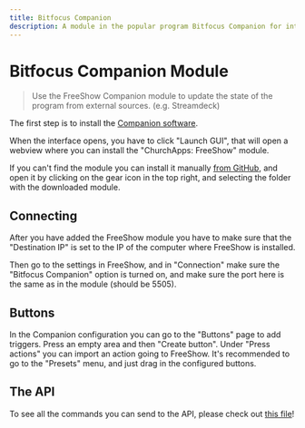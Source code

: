 ```yaml
---
title: Bitfocus Companion
description: A module in the popular program Bitfocus Companion for integration and controlling from external sources.
---
```


# Bitfocus Companion Module

> Use the FreeShow Companion module to update the state of the program from external sources. (e.g. Streamdeck)

The first step is to install the [Companion software](https://bitfocus.io/companion).

When the interface opens, you have to click "Launch GUI", that will open a webview where you can install the "ChurchApps: FreeShow" module.

If you can't find the module you can install it manually [from GitHub](https://github.com/bitfocus/companion-module-churchapps-freeshow), and open it by clicking on the gear icon in the top right, and selecting the folder with the downloaded module.

## Connecting

After you have added the FreeShow module you have to make sure that the "Destination IP" is set to the IP of the computer where FreeShow is installed.

Then go to the settings in FreeShow, and in "Connection" make sure the "Bitfocus Companion" option is turned on, and make sure the port here is the same as in the module (should be 5505).

## Buttons

In the Companion configuration you can go to the "Buttons" page to add triggers. Press an empty area and then "Create button". Under "Press actions" you can import an action going to FreeShow. It's recommended to go to the "Presets" menu, and just drag in the configured buttons.

## The API

To see all the commands you can send to the API, please check out [this file](https://github.com/ChurchApps/FreeShow/blob/main/src/frontend/utils/api.ts)!
